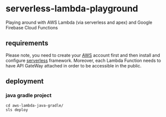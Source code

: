 serverless-lambda-playground
============================
Playing around with AWS Lambda (via serverless and apex) and Google Firebase Cloud Functions

requirements
------------

Please note, you need to create your [AWS](https://aws.amazon.com) account first and then install and configure [serverless](http://serverless.com) framework. Moreover, each Lambda Function needs to have API GateWay attached in order to be accessible in the public.

deployment
----------

### java gradle project

```
cd aws-lambda-java-gradle/
sls deploy
```
